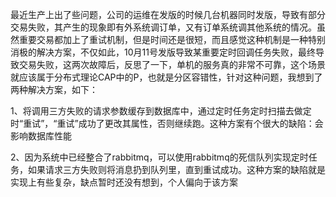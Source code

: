 最近生产上出了些问题，公司的运维在发版的时候几台机器同时发版，导致有部分交易失败，其产生的现象即有外系统调订单，又有订单系统调其他系统的情况。虽然重要交易都加上了重试机制，但是时间还是很短，而且感觉这种机制是一种特别消极的解决方案，不仅如此，10月11号发版导致某重要定时回调任务失败，最终导致交易失败，这两次故障后，反思了一下，单机的服务真的非常不可靠，这个场景就应该属于分布式理论CAP中的P，也就是分区容错性，针对这种问题，我想到了两种解决方案，如下：

1、将调用三方失败的请求参数缓存到数据库中，通过定时任务定时扫描去做定时“重试”，“重试”成功了更改其属性，否则继续跑。这种方案有个很大的缺陷：会影响数据库性能

2、因为系统中已经整合了rabbitmq，可以使用rabbitmq的死信队列实现定时任务，如果请求三方失败则将消息扔到队列里，直到重试成功。这种方案的缺陷就是实现上有些复杂，缺点暂时还没有想到，个人偏向于该方案